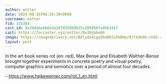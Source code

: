 ```yaml
---
author: entter
date: 2024-08-16T06:26:30+0000
username: entter
fid: 335383
cast_id: 0x30dabe6bd43a28f83698d025c205958fadbb341f
cast: https://farcaster.xyz/entter/0x30dabe6b
image: https://imagedelivery.net/BXluQx4ige9GuW0Ia56BHw/8774369b-cb82-4082-81ef-36087f57ce00/original
layout: post
---
```


In the art book series rot (en: red), Max Bense and Elisabeth Walther-Bense brought together experiments in concrete poetry and visual poetry, computer graphics and semiotics over a period of almost four decades.

–
https://www.heikewerner.com/rot_1_en.html

<img src='https://imagedelivery.net/BXluQx4ige9GuW0Ia56BHw/8774369b-cb82-4082-81ef-36087f57ce00/original' alt='' referrerpolicy='no-referrer'/>
